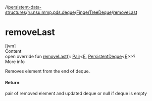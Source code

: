 //[persistent-data-structures](../../index.md)/[ru.nsu.mmp.pds.deque](../index.md)/[FingerTreeDeque](index.md)/[removeLast](remove-last.md)



# removeLast  
[jvm]  
Content  
open override fun [removeLast](remove-last.md)(): [Pair](https://kotlinlang.org/api/latest/jvm/stdlib/kotlin/-pair/index.html)<[E](index.md), [PersistentDeque](../-persistent-deque/index.md)<[E](index.md)>>?  
More info  


Removes element from the end of deque.



#### Return  


pair of removed element and updated deque or null if deque is empty

  



